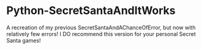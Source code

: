 # Python-SecretSantaAndItWorks
A recreation of my previous SecretSantaAndAChanceOfError, but now with relatively few errors! I DO recommend this version for your personal Secret Santa games!
